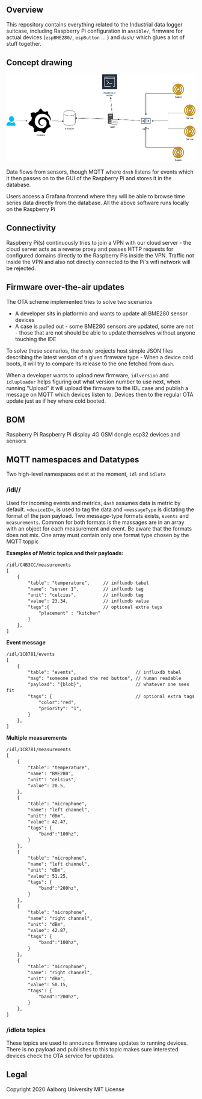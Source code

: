 ## Overview

This repository contains everything related to the Industrial data logger suitcase, including Raspberry Pi configuration in `ansible/`, firmware for actual devices (`espBME280/`, `espButton` ... ) and `dash/` which glues a lot of stuff together.

## Concept drawing
![picture](docs/conceptdiagram.png)

Data flows from sensors, though MQTT where `dash` listens for events which it then passes on to the GUI of the Raspberry Pi and stores it in the database.
 
Users access a Grafana frontend where they will be able to browse time series data directly from the database.
All the above software runs locally on the Raspberry Pi

## Connectivity
Raspberry Pi(s) continuously tries to join a VPN with our cloud server - the cloud server acts as a reverse proxy and passes HTTP requests for configured domains directly to the Raspberry Pis inside the VPN. Traffic not inside the VPN and also not directly connected to the Pi's wifi network will be rejected.

## Firmware over-the-air updates
The OTA scheme implemented tries to solve two scenarios
* A developer sits in platformio and wants to update all BME280 sensor devices
* A case is pulled out - some BME280 sensors are updated, some are not - those that are not should be able to update themselves without anyone touching the IDE

To solve these scenarios, the `dash/` projects host simple JSON files describing the latest version of a given firmware type - When a device cold boots, it will try to compare its release to the one fetched from `dash`.

When a developer wants to upload new firmware, `idlversion` and `idluploader` helps figuring out what version number to use next, when running "Upload" it will upload the firmware to the IDL case and publish a message on MQTT which devices listen to. Devices then to the regular OTA update just as if hey where cold booted.

## BOM
Raspberry Pi
Raspberry Pi display
4G GSM dongle
esp32 devices and sensors

## MQTT namespaces and Datatypes
Two high-level namespaces exist at the moment, `idl` and `idlota`

### /idl/<deviceID>/<messageType>
Used for incoming events and metrics, `dash` assumes data is metric by default. `<deviceID>`, is used to tag the data and `<messageType` is dictating the format of the json payload. Two message-type formats exists, `events` and `measurements`. Common for both formats is the massages are in an array with an object for each measurement and event. Be aware that the formats does not mix. One array must contain only one format type chosen by the MQTT toppic

**Examples of Metric topics and their payloads:**
```
/idl/C4B3CC/measurements
[
    {       
        "table": "temperature",     // influxdb tabel
        "name": "sensor 1",         // influxdb tag
        "unit": "celcius",          // influxdb tag
        "value": 23.34,             // influxdb value
        "tags":{                    // optional extra tags
            "placement" : "kitchen"
        }
    },
]
```
**Event message**
```
/idl/1C8781/events
[
    {       
        "table": "events",                      // influxdb tabel
        "msg": "someone pushed the red button", // human readable 
        "payload": "{blob}",                    // whatever one sees fit
        "tags": {                               // optional extra tags
            "color":"red",
            "priority": "1",
        }
    },
]
```
**Multiple measurements**
```
/idl/1C8781/measurements
[
    {       
        "table": "temperature",
        "name": "BME280",
        "unit": "celsius",
        "value": 20.5,
    },
    {       
        "table": "microphone",
        "name": "left channel",
        "unit": "dBm",
        "value": 42.47,
        "tags": { 
            "band":"100hz",
        }
    },
    {       
        "table": "microphone",
        "name": "left channel",
        "unit": "dBm",
        "value": 51.25,
        "tags": { 
            "band":"200hz",
        }
    },
    {       
        "table": "microphone",
        "name": "right channel",
        "unit": "dBm",
        "value": 42.87,
        "tags": { 
            "band":"100hz",
        }
    },
    {       
        "table": "microphone",
        "name": "right channel",
        "unit": "dBm",
        "value": 50.15,
        "tags": { 
            "band":"200hz",
        }
    },
]
```


### /idlota topics
These topics are used to announce firmware updates to running devices. There is no payload and publishes to this topic makes sure interested devices check the OTA service for updates.

## Legal
Copyright 2020 Aalborg University
MIT License
